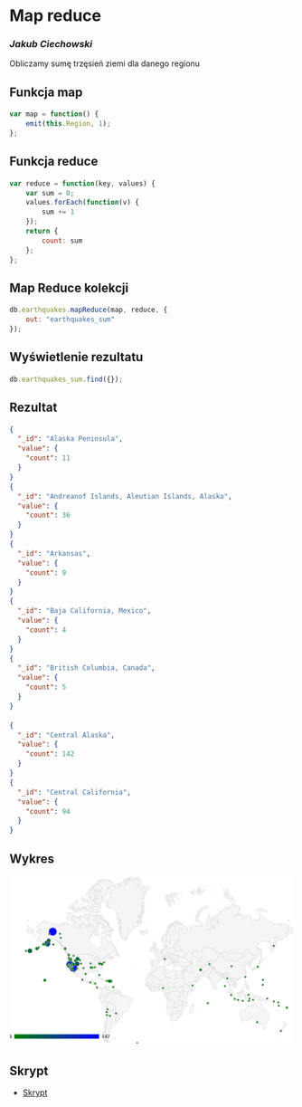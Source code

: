 ﻿# Map reduce
### *Jakub Ciechowski*

Obliczamy sumę trzęsień ziemi dla danego regionu

## Funkcja map
```js
var map = function() {
	emit(this.Region, 1);
};
```

## Funkcja reduce
```js
var reduce = function(key, values) {
	var sum = 0;
	values.forEach(function(v) {
		sum += 1
	});
	return {
		count: sum
	};
};
```

## Map Reduce kolekcji
```js
db.earthquakes.mapReduce(map, reduce, {
	out: "earthquakes_sum"
});
```

## Wyświetlenie rezultatu
```js
db.earthquakes_sum.find({});
```

## Rezultat

```json
{
  "_id": "Alaska Peninsula",
  "value": {
    "count": 11
  }
}
{
  "_id": "Andreanof Islands, Aleutian Islands, Alaska",
  "value": {
    "count": 36
  }
}
{
  "_id": "Arkansas",
  "value": {
    "count": 9
  }
}
{
  "_id": "Baja California, Mexico",
  "value": {
    "count": 4
  }
}
{
  "_id": "British Columbia, Canada",
  "value": {
    "count": 5
  }
}

{
  "_id": "Central Alaska",
  "value": {
    "count": 142
  }
}
{
  "_id": "Central California",
  "value": {
    "count": 94
  }
}
```

## Wykres
![](../images/jciechowski.png)

## Skrypt
* [Skrypt](/scripts/mapreduce_jciechowski.js)
